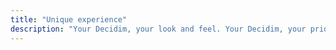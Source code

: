```yaml
---
title: "Unique experience"
description: "Your Decidim, your look and feel. Your Decidim, your priorities. With our Agile methodology, you will participate in the evolution of the project."
---
```

